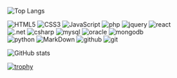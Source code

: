 <!-- Most used languages in my repositories -->
![Top Langs](https://github-readme-stats.vercel.app/api/top-langs/?username=dylanclarke890&theme=radical&title_color=8E2DE2&text_color=fff) 
<br>

![HTML5](https://img.shields.io/badge/html%205-grey?style=for-the-badge&logo=html5&logoColor=white&labelColor=8E2DE2)
![CSS3](https://img.shields.io/badge/css%203-grey?style=for-the-badge&logo=css3&logoColor=white&labelColor=8E2DE2)
![JavaScript](https://img.shields.io/badge/-JavaScript-grey?style=for-the-badge&logo=javascript&logoColor=white&labelColor=8E2DE2)
![php](https://img.shields.io/badge/-php-grey?style=for-the-badge&logo=php&logoColor=white&labelColor=8E2DE2)
![jquery](https://img.shields.io/badge/-jquery-grey?style=for-the-badge&logo=jquery&logoColor=white&labelColor=8E2DE2)
![react](https://img.shields.io/badge/-react-grey?style=for-the-badge&logo=react&logoColor=white&labelColor=8E2DE2)
<br>
![.net](https://img.shields.io/badge/.net-grey?style=for-the-badge&logo=dotnet&logoColor=white&labelColor=8E2DE2)
![csharp](https://img.shields.io/badge/c%20sharp-grey?style=for-the-badge&logo=csharp&logoColor=white&labelColor=8E2DE2)
![mysql](https://img.shields.io/badge/-mysql-grey?style=for-the-badge&logo=mysql&logoColor=white&labelColor=8E2DE2)
![oracle](https://img.shields.io/badge/-oracle-grey?style=for-the-badge&logo=oracle&logoColor=white&labelColor=8E2DE2)
![mongodb](https://img.shields.io/badge/-mongodb-grey?style=for-the-badge&logo=mongodb&logoColor=white&labelColor=8E2DE2)
<br>
![python](https://img.shields.io/badge/-python-grey?style=for-the-badge&logo=python&logoColor=white&labelColor=8E2DE2)
![MarkDown](https://img.shields.io/badge/-Markdown-grey?style=for-the-badge&logo=Markdown&logoColor=white&labelColor=8E2DE2)
![github](https://img.shields.io/badge/-github-grey?style=for-the-badge&logo=github&logoColor=white&labelColor=8E2DE2)
![git](https://img.shields.io/badge/-git-grey?style=for-the-badge&logo=git&logoColor=white&labelColor=8E2DE2)
<br>
<!-- GitHub profile statistics (stars, commits, etc) --> 
![GitHub stats](https://github-readme-stats.vercel.app/api?username=dylanclarke890&show_icons=true&theme=radical&title_color=8E2DE2&text_color=fff&include_all_commits=true)
<br>
<!-- Github Trophies -->
[![trophy](https://github-profile-trophy.vercel.app/?username=dylanclarke890&theme=radical&title_color=8E2DE2&text_color=fff&&row=1)](https://github.com/dylanclarke890/github-profile-trophy)
